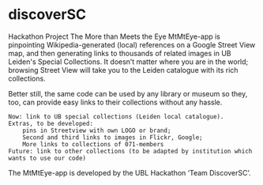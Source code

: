 # discoverSC
Hackathon Project
The More than Meets the Eye MtMtEye-app is pinpointing Wikipedia-generated (local) references on a Google Street View map, and then generating links to thousands of related images in UB Leiden's Special Collections. It doesn’t matter where you are in the world; browsing Street View will take you to the Leiden catalogue with its rich collections.

Better still, the same code can be used by any library or museum so they, too, can provide easy links to their collections without any hassle.

    Now: link to UB special collections (Leiden local catalogue). 
    Extras, to be developed:
        pins in Streetview with own LOGO or brand;
        Second and third links to images in Flickr, Google;
        More links to collections of 071-members
    Future: link to other collections (to be adapted by institution which wants to use our code)


The MtMtEye-app is developed by the UBL Hackathon ‘Team DiscoverSC’.
